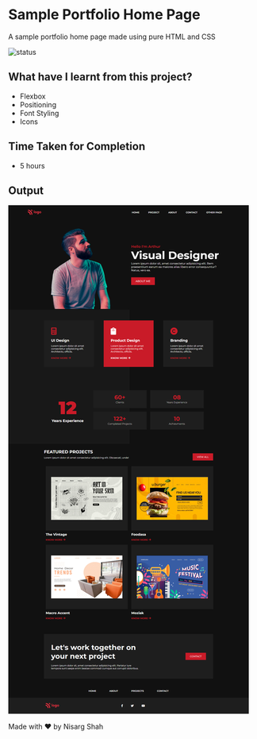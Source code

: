 # Sample Portfolio Home Page
A sample portfolio home page made using pure HTML and CSS

![status](https://img.shields.io/badge/status-ongoing-green)

## What have I learnt from this project?
- Flexbox
- Positioning
- Font Styling
- Icons

## Time Taken for Completion
- 5 hours

<!-- ### Checkout the Project here : [danceclub](https://danceclub.netlify.app/) -->

## Output
![output](output.png)


Made with ❤️ by Nisarg Shah


